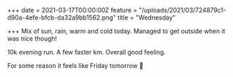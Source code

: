 +++
date = 2021-03-17T00:00:00Z
feature = "/uploads/2021/03/724879c1-d90a-4efe-bfcb-da32a9bb1562.png"
title = "Wednesday"

+++
Mix of sun, rain, warm and cold today. Managed to get outside when it was nice though!

10k evening run. A few faster km. Overall good feeling.

For some reason it feels like Friday tomorrow 🤔